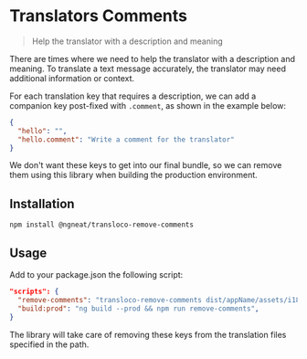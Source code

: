 # Translators Comments

> Help the translator with a description and meaning

There are times where we need to help the translator with a description and meaning. To translate a text message accurately, the translator may need additional information or context.

For each translation key that requires a description, we can add a companion key post-fixed with `.comment`, as shown in the example below:

```json
{
  "hello": "",
  "hello.comment": "Write a comment for the translator"
}
```

We don't want these keys to get into our final bundle, so we can remove them using this library when building the production environment.

## Installation

```
npm install @ngneat/transloco-remove-comments
```

## Usage

Add to your package.json the following script:

```json
"scripts": {
  "remove-comments": "transloco-remove-comments dist/appName/assets/i18n",
  "build:prod": "ng build --prod && npm run remove-comments",
}
```

The library will take care of removing these keys from the translation files specified in the path.
